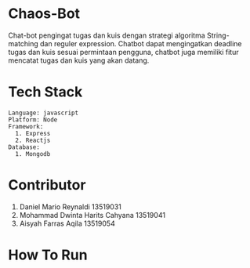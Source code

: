 # Chaos-Bot
Chat-bot pengingat tugas dan kuis dengan strategi algoritma String-matching dan reguler expression. Chatbot dapat mengingatkan deadline tugas dan kuis sesuai permintaan pengguna, chatbot juga memiliki fitur mencatat tugas dan kuis yang akan datang.

# Tech Stack
```
Language: javascript 
Platform: Node 
Framework:
  1. Express
  2. Reactjs 
Database:
  1. Mongodb
```

# Contributor 
1. Daniel Mario Reynaldi 13519031
2. Mohammad Dwinta Harits Cahyana 13519041
3. Aisyah Farras Aqila 13519054

# How To Run
